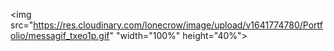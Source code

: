 <img src="https://res.cloudinary.com/lonecrow/image/upload/v1641774780/Portfolio/messagif_txeo1p.gif" "width="100%" height="40%">


<!--
**LaurieLonecrow/LaurieLonecrow** is a ✨ _special_ ✨ repository because its `README.md` (this file) appears on your GitHub profile.

Here are some ideas to get you started:

- 🔭 I’m currently working on ...
- 🌱 I’m currently learning ...
- 👯 I’m looking to collaborate on ...
- 🤔 I’m looking for help with ...
- 💬 Ask me about ...
- 📫 How to reach me: ...
- 😄 Pronouns: ...
- ⚡ Fun fact: ...
-->
